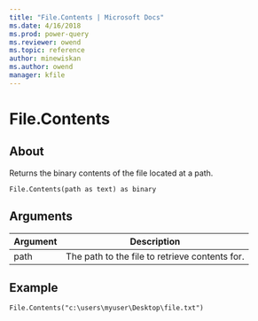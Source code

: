 ```yaml
---
title: "File.Contents | Microsoft Docs"
ms.date: 4/16/2018
ms.prod: power-query
ms.reviewer: owend
ms.topic: reference
author: minewiskan
ms.author: owend
manager: kfile
---
```

# File.Contents

  
## About  
Returns the binary contents of the file located at a path.  
  
```  
File.Contents(path as text) as binary  
```  
  
## Arguments  
  
|Argument|Description|  
|------------|---------------|  
|path|The path to the file to retrieve contents for.|  
  
## Example  
  
```  
File.Contents("c:\users\myuser\Desktop\file.txt")  
```  
